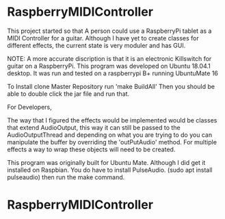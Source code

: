 # RaspberryMIDIController
This project started so that A person could use a RaspberryPi tablet as a MIDI Controller
for a guitar. 
Although I have yet to create classes for different effects, the current state is very moduler and has GUI.

NOTE: A more accurate discription is that it is an electronic Killswitch for guitar on a RaspberryPi.
This program was developed on Ubuntu 18.04.1 desktop. It was run and tested on a 
raspberrypi B+ running UbuntuMate 16

To Install clone Master Repository
run 'make BuildAll'
Then you should be able to double click the jar file and run that.

For Developers,

The way that I figured the effects would be implemented would be 
classes that extend AudioOutput, this way it can still be passed to the AudioOutputThread 
and depending on what you are trying to do you can manipulate the buffer by overriding the 'outPutAudio' method.
For multiple effects a way to wrap these objects will need to be created.

This program was originally built for Ubuntu Mate. Although I did get it installed on Raspbian. You do have to install
PulseAudio. (sudo apt install pulseaudio) then run the make command. 
# RaspberryMIDIController
